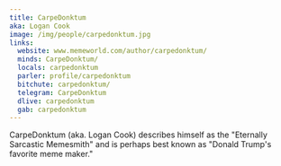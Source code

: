 ```yaml
---
title: CarpeDonktum
aka: Logan Cook
image: /img/people/carpedonktum.jpg
links:
  website: www.memeworld.com/author/carpedonktum/
  minds: CarpeDonktum/
  locals: carpedonktum
  parler: profile/carpedonktum
  bitchute: carpedonktum/
  telegram: CarpeDonktum
  dlive: carpedonktum
  gab: carpedonktum
---
```


CarpeDonktum (aka. Logan Cook) describes himself as the "Eternally Sarcastic
Memesmith" and is perhaps best known as "Donald Trump's favorite meme maker."
